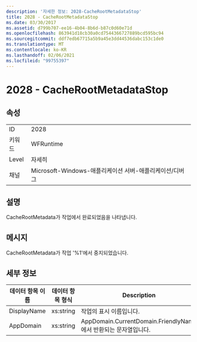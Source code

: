 ```yaml
---
description: '자세한 정보: 2028-CacheRootMetadataStop'
title: 2028 - CacheRootMetadataStop
ms.date: 03/30/2017
ms.assetid: d799b707-ee16-4b04-8b6d-b87c0d60e71d
ms.openlocfilehash: 863941d18cb30a0cd7544366727889bcd595bc94
ms.sourcegitcommit: ddf7edb67715a5b9a45e3dd44536dabc153c1de0
ms.translationtype: MT
ms.contentlocale: ko-KR
ms.lasthandoff: 02/06/2021
ms.locfileid: "99755397"
---
```

# <a name="2028---cacherootmetadatastop"></a>2028 - CacheRootMetadataStop

## <a name="properties"></a>속성  
  
|||  
|-|-|  
|ID|2028|  
|키워드|WFRuntime|  
|Level|자세히|  
|채널|Microsoft-Windows-애플리케이션 서버-애플리케이션/디버그|  
  
## <a name="description"></a>설명  

 CacheRootMetadata가 작업에서 완료되었음을 나타냅니다.  
  
## <a name="message"></a>메시지  

 CacheRootMetadata가 작업 '%1'에서 중지되었습니다.  
  
## <a name="details"></a>세부 정보  
  
|데이터 항목 이름|데이터 항목 형식|Description|  
|--------------------|--------------------|-----------------|  
|DisplayName|xs:string|작업의 표시 이름입니다.|  
|AppDomain|xs:string|AppDomain.CurrentDomain.FriendlyName에서 반환되는 문자열입니다.|
